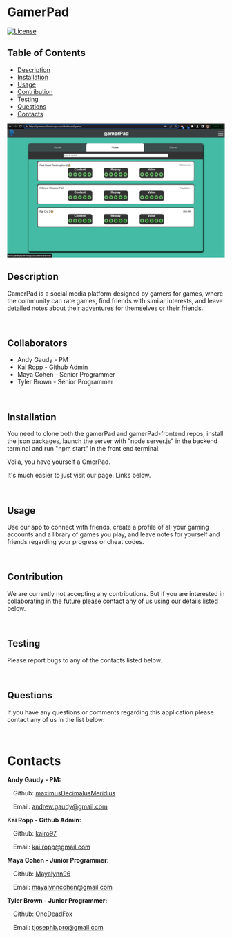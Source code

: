 # GamerPad



[![License](https://img.shields.io/badge/License-MIT-blue.svg)](http://choosealicense.com/licenses/mit/)


## Table of Contents
   * [Description](#Description)
   * [Installation](#Installation)
   * [Usage](#Usage)
   * [Contribution](#Contribution)
   * [Testing](#Testing)
   * [Questions](#Questions)
   * [Contacts](#Contacts)

![GamerPad](./assets/images/gamerPad.png)

## Description

GamerPad is a social media platform designed by gamers for games, where the community can rate games, find friends with similar interests, and leave detailed notes about their adventures for themselves or their friends.

<br />

## Collaborators 
* Andy Gaudy - PM
* Kai Ropp - Github Admin
* Maya Cohen - Senior Programmer 
* Tyler Brown - Senior Programmer 

<br />

## Installation

You need to clone both the gamerPad and gamerPad-frontend repos, install the json packages, launch the server with "node server.js" in the backend terminal and run "npm start" in the front end terminal. 

Voila, you have yourself a GmerPad. 

It's much easier to just visit our page. Links below.

<br />

## Usage

Use our app to connect with friends, create a profile of all your gaming accounts and a library of games you play, and leave notes for yourself and friends regarding your progress or cheat codes.

<br />

## Contribution

We are currently not accepting any contributions. But if you are interested in collaborating in the future please contact any of us using our details listed below.

<br />

## Testing

Please report bugs to any of the contacts listed below.

<br />

## Questions

If you have any questions or comments regarding this application please contact any of us in the list below:

<br />

# Contacts

**Andy Gaudy - PM:**

&emsp;Github: [maximusDecimalusMeridius](https://github.com/maximusDecimalusMeridius)

&emsp;Email: andrew.gaudy@gmail.com

**Kai Ropp - Github Admin:**

&emsp;Github: [kairo97](https://github.com/kairo97)

&emsp;Email: kai.ropp@gmail.com

**Maya Cohen - Junior Programmer:**

&emsp;Github: [Mayalynn96](https://github.com/Mayalynn96)

&emsp;Email: mayalynncohen@gmail.com

**Tyler Brown - Junior Programmer:**

&emsp;Github: [OneDeadFox](https://github.com/OneDeadFox)

&emsp;Email: tjosephb.pro@gmail.com
